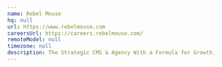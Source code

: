 ```yaml
---
name: Rebel Mouse
hq: null
url: https://www.rebelmouse.com
careersUrl: https://careers.rebelmouse.com/
remoteModel: null
timezone: null
description: The Strategic CMS & Agency With a Formula for Growth.
---
```


